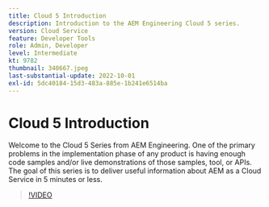 ```yaml
---
title: Cloud 5 Introduction
description: Introduction to the AEM Engineering Cloud 5 series.
version: Cloud Service
feature: Developer Tools
role: Admin, Developer
level: Intermediate
kt: 9782
thumbnail: 340667.jpeg
last-substantial-update: 2022-10-01
exl-id: 5dc40184-15d3-483a-885e-1b241e6514ba
---
```

# Cloud 5 Introduction

Welcome to the Cloud 5 Series from AEM Engineering. One of the primary problems in the implementation phase of any product is having enough code samples and/or live demonstrations of those samples, tool, or APIs. The goal of this series is to deliver useful information about AEM as a Cloud Service in 5 minutes or less. 

>[!VIDEO](https://video.tv.adobe.com/v/340667/?quality=12&learn=on)
